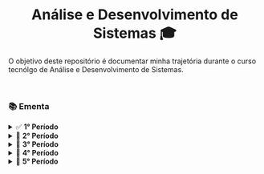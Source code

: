 <h1 align="center">
  Análise e Desenvolvimento de Sistemas 🎓
</h1>

O objetivo deste repositório é documentar minha trajetória durante o curso tecnólgo de Análise e Desenvolvimento de Sistemas.

<br>

### 📚 Ementa

<details>
  <summary>✅ <b>1° Período</b></summary>
  <ul>
    <li><a href="./design_de_interacao_humano_maquina" style="text-decoration:none;">✅<i> Design de Interação Humano-Máquina</i></a></li>
    <li><a href="./introducao_a_redes_de_computadores" style="text-decoration:none;">✅<i> Introdução a Redes de Computadores</i></a></li>
    <li><a href="./introducao_ao_desenvolvimento_web" style="text-decoration:none;">✅<i> Introdução ao Desenvolvimento Web</i></a></li>
    <li><a href="./metamatica_discreta" style="text-decoration:none;">✅<i> Matemática Discreta</i></a></li>
    <li><a href="./pensamento_computacional_e_algoritmos style="text-decoration:none;">✅<i> Pensamento Computacional e Algoritmos</i></a></li>
    <li><a href="./projeto_integrador_I" style="text-decoration:none;">✅<i>Projeto Integrador I: Concepção e Prototipação</i></a></li>
  </ul>
</details>

<details>
  <summary>🔄 <b>2° Período</b></summary>
  <ul>
    <li><a href="./" style="text-decoration:none;">🔄<i> Arquitetura de Computadores e Sistemas Operacionais</i></a></li>
    <li><a href="./" style="text-decoration:none;">🔄<i> Banco de Dados</i></a></li>
    <li><a href="./" style="text-decoration:none;">🔄<i> Estrutura de Dados</i></a></li>
    <li><a href="./" style="text-decoration:none;">🔄<i> Informática e Sociedade</i></a></li>
    <li><a href="./" style="text-decoration:none;">🔄<i> Programação Orientada a Objetos</i></a></li>
    <li><a href="./" style="text-decoration:none;">🔄<i> Projeto Integrador II: Modelagem de Banco de Dados</i></a></li>
  </ul>
</details>

<details>
  <summary>🔄 <b>3° Período</b></summary>
  <ul>
    <li><a href="./" style="text-decoration:none;">🔄<i> Análise e Projeto de Software</i></a></li>
    <li><a href="./" style="text-decoration:none;">🔄<i> Arquitetura e Software</i></a></li>
    <li><a href="./" style="text-decoration:none;">🔄<i> Computação em Nuvem e Web Services</i></a></li>
    <li><a href="./" style="text-decoration:none;">🔄<i> Configuração e Manutenção de Software</i></a></li>
    <li><a href="./" style="text-decoration:none;">🔄<i> Design de Interação Humano-Máquina</i></a></li>
    <li><a href="./" style="text-decoration:none;">🔄<i> Estatística Aplicada</i></a></li>
    <li><a href="./" style="text-decoration:none;">🔄<i> Projeto0 Integrador III: Desenvolvimento Full Stack</i></a></li>
  </ul>
</details>

<details>
  <summary>🔄 <b>4° Período</b></summary>
  <ul>
    <li><a href="./" style="text-decoration:none;">🔄<i> Análise e Visualização de Dados</i></a></li>
    <li><a href="./" style="text-decoration:none;">🔄<i> Desenvolvimentos de Aplicações Móveis</i></a></li>
    <li><a href="./" style="text-decoration:none;">🔄<i> Gestão de Projetos e Governança de TI</i></a></li>
    <li><a href="./" style="text-decoration:none;">🔄<i> Inovação e Empreendedorismo</i></a></li>
    <li><a href="./" style="text-decoration:none;">🔄<i> Sistemas Distribuídos</i></a></li>
    <li><a href="./" style="text-decoration:none;">🔄<i> Projeto Integrador 4: Aplicações Móveis</i></a></li>
  </ul>
</details>

<details>
  <summary>🔄 <b>5° Período</b></summary>
  <ul>
    <li><a href="./" style="text-decoration:none;">🔄<i> Big Data e Data Science</i></a></li>
    <li><a href="./" style="text-decoration:none;">🔄<i> Inteligência Artificial</i></a></li>
    <li><a href="./" style="text-decoration:none;">🔄<i> Testes e Verificação de Software</i></a></li>
    <li><a href="./" style="text-decoration:none;">🔄<i> Sistemas Embarcados</i></a></li>
    <li><a href="./" style="text-decoration:none;">🔄<i> Segurança da Informação</i></a></li>
    <li><a href="./" style="text-decoration:none;">🔄<i> Projeto Integrador 5: Sistemas Inteligentes</i></a></li>
  </ul>
</details>

<br>

